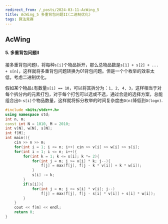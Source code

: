 ```yaml
---
redirect_from: /_posts/2024-03-11-AcWing_5
title: AcWing_5 多重背包问题II(二进制优化)
tags: 算法竞赛
---
```


## AcWing

####  5. 多重背包问题II

接多重背包问题I，将每种`s[i]`个物品拆开，那么总物品数是`s[1] + s[2] + ... + s[n]`，这样就将多重背包问题转换为01背包问题。但是一个个枚举的效率太低，考虑二进制优化。

假如某个物品`i`有数量`s[i] == 10`，可以将其拆分为：`1, 2, 4, 3`，这样相当于对每个拆分内的元素打包，对于每个打包可以选或不选，通过合适的选择方案，总能组合出`0-s[i]`个物品数量，这样就将拆分枚举的时间复杂度由`O(n)`降低到`O(logn)`.

```cpp
#include <bits/stdc++.h>
using namespace std;
int n, m;
const int N = 1010, M = 2010;
int v[N], w[N], s[N];
int f[M];
int main(){
    cin >> n >> m;
    for(int i = 1; i <= n; i++) cin >> v[i] >> w[i] >> s[i];
    for(int i = 1; i <= n; i++){
        for(int k = 1; k <= s[i]; k *= 2){
            for(int j = m; j >= v[i] * k; j--){
                f[j] = max(f[j], f[j - k * v[i]] + k * w[i]);
            }
            s[i] -= k;
        }
        if(s[i]){
            for(int j = m; j >= s[i] * v[i]; j--)
                f[j] = max(f[j], f[j - s[i] * v[i]] + s[i] * w[i]);
        }
    }
    cout << f[m] << endl;
    return 0;
}
```